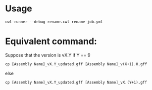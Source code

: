 # Usage
```
cwl-runner --debug rename.cwl rename-job.yml
```

# Equivalent command: 
Suppose that the version is vX.Y
if Y == 9
```
cp [Assembly Name]_vX.Y_updated.gff [Assembly Name]_v(X+1).0.gff
```
else
```
cp [Assembly Name]_vX.Y_updated.gff [Assembly Name]_vX.(Y+1).gff
```

